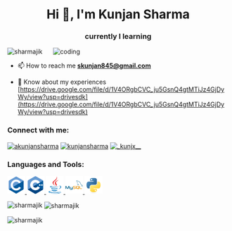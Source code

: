 <h1 align="center">Hi 👋, I'm Kunjan Sharma</h1>
<h3 align="center">currently I learning</h3> 

<img align="right" alt="coding" width="400" src="https://user-images.githubusercontent.com/55389276/140866485-8fb1c876-9a8f-4d6a-98dc-08c4981eaf70.gif">

<p align="left"> <img src="https://komarev.com/ghpvc/?username=sharmajik&label=Profile%20views&color=0e75b6&style=flat" alt="sharmajik" /> </p>

- 📫 How to reach me **skunjan845@gmail.com**

- 📄 Know about my experiences [https://drive.google.com/file/d/1V4ORgbCVC_ju5GsnQ4gtMTiJz4GjDyWy/view?usp=drivesdk](https://drive.google.com/file/d/1V4ORgbCVC_ju5GsnQ4gtMTiJz4GjDyWy/view?usp=drivesdk)

<h3 align="left">Connect with me:</h3>
<p align="left">
<a href="https://twitter.com/akunjansharma" target="blank"><img align="center" src="https://raw.githubusercontent.com/rahuldkjain/github-profile-readme-generator/master/src/images/icons/Social/twitter.svg" alt="akunjansharma" height="30" width="40" /></a>
<a href="https://linkedin.com/in/kunjansharma" target="blank"><img align="center" src="https://raw.githubusercontent.com/rahuldkjain/github-profile-readme-generator/master/src/images/icons/Social/linked-in-alt.svg" alt="kunjansharma" height="30" width="40" /></a>
<a href="https://instagram.com/_kunjx__" target="blank"><img align="center" src="https://raw.githubusercontent.com/rahuldkjain/github-profile-readme-generator/master/src/images/icons/Social/instagram.svg" alt="_kunjx__" height="30" width="40" /></a>
</p>

<h3 align="left">Languages and Tools:</h3>
<p align="left"> <a href="https://www.cprogramming.com/" target="_blank" rel="noreferrer"> <img src="https://raw.githubusercontent.com/devicons/devicon/master/icons/c/c-original.svg" alt="c" width="40" height="40"/> </a> <a href="https://www.w3schools.com/cpp/" target="_blank" rel="noreferrer"> <img src="https://raw.githubusercontent.com/devicons/devicon/master/icons/cplusplus/cplusplus-original.svg" alt="cplusplus" width="40" height="40"/> </a> <a href="https://www.java.com" target="_blank" rel="noreferrer"> <img src="https://raw.githubusercontent.com/devicons/devicon/master/icons/java/java-original.svg" alt="java" width="40" height="40"/> </a> <a href="https://www.mysql.com/" target="_blank" rel="noreferrer"> <img src="https://raw.githubusercontent.com/devicons/devicon/master/icons/mysql/mysql-original-wordmark.svg" alt="mysql" width="40" height="40"/> </a> <a href="https://www.python.org" target="_blank" rel="noreferrer"> <img src="https://raw.githubusercontent.com/devicons/devicon/master/icons/python/python-original.svg" alt="python" width="40" height="40"/> </a> </p>

<p><img align="left" src="https://github-readme-stats.vercel.app/api/top-langs?username=sharmajik&show_icons=true&locale=en&layout=compact" alt="sharmajik" /></p>

<p>&nbsp;<img align="center" src="https://github-readme-stats.vercel.app/api?username=sharmajik&show_icons=true&locale=en" alt="sharmajik" /></p>

<p><img align="center" src="https://github-readme-streak-stats.herokuapp.com/?user=sharmajik&" alt="sharmajik" /></p>
